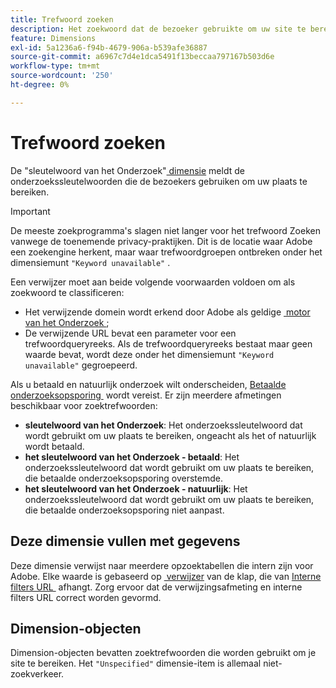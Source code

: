 ```yaml
---
title: Trefwoord zoeken
description: Het zoekwoord dat de bezoeker gebruikte om uw site te bereiken.
feature: Dimensions
exl-id: 5a1236a6-f94b-4679-906a-b539afe36887
source-git-commit: a6967c7d4e1dca5491f13beccaa797167b503d6e
workflow-type: tm+mt
source-wordcount: '250'
ht-degree: 0%

---
```


# Trefwoord zoeken

De &quot;sleutelwoord van het Onderzoek&quot;[&#x200B; dimensie &#x200B;](overview.md) meldt de onderzoekssleutelwoorden die de bezoekers gebruiken om uw plaats te bereiken.

>[!IMPORTANT]
>
>De meeste zoekprogramma&#39;s slagen niet langer voor het trefwoord Zoeken vanwege de toenemende privacy-praktijken. Dit is de locatie waar Adobe een zoekengine herkent, maar waar trefwoordgroepen ontbreken onder het dimensiemunt `"Keyword unavailable"` .

Een verwijzer moet aan beide volgende voorwaarden voldoen om als zoekwoord te classificeren:

* Het verwijzende domein wordt erkend door Adobe als geldige [&#x200B; motor van het Onderzoek &#x200B;](search-engine.md);
* De verwijzende URL bevat een parameter voor een trefwoordqueryreeks. Als de trefwoordqueryreeks bestaat maar geen waarde bevat, wordt deze onder het dimensiemunt `"Keyword unavailable"` gegroepeerd.

Als u betaald en natuurlijk onderzoek wilt onderscheiden, [&#x200B; Betaalde onderzoeksopsporing &#x200B;](/help/admin/tools/manage-rs/edit-settings/general/paid-search-detection/paid-search-detection.md) wordt vereist. Er zijn meerdere afmetingen beschikbaar voor zoektrefwoorden:

* **sleutelwoord van het Onderzoek**: Het onderzoekssleutelwoord dat wordt gebruikt om uw plaats te bereiken, ongeacht als het of natuurlijk wordt betaald.
* **het sleutelwoord van het Onderzoek - betaald**: Het onderzoekssleutelwoord dat wordt gebruikt om uw plaats te bereiken, die betaalde onderzoeksopsporing overstemde.
* **het sleutelwoord van het Onderzoek - natuurlijk**: Het onderzoekssleutelwoord dat wordt gebruikt om uw plaats te bereiken, die betaalde onderzoeksopsporing niet aanpast.

## Deze dimensie vullen met gegevens

Deze dimensie verwijst naar meerdere opzoektabellen die intern zijn voor Adobe. Elke waarde is gebaseerd op [&#x200B; verwijzer &#x200B;](referrer.md) van de klap, die van [&#x200B; Interne filters URL &#x200B;](/help/admin/tools/manage-rs/edit-settings/general/internal-url-filter-admin.md) afhangt. Zorg ervoor dat de verwijzingsafmeting en interne filters URL correct worden gevormd.

## Dimension-objecten

Dimension-objecten bevatten zoektrefwoorden die worden gebruikt om je site te bereiken. Het `"Unspecified"` dimensie-item is allemaal niet-zoekverkeer.
